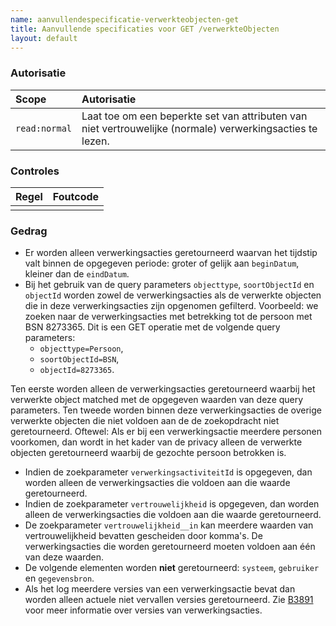 ```yaml
---
name: aanvullendespecificatie-verwerkteobjecten-get
title: Aanvullende specificaties voor GET /verwerkteObjecten
layout: default
---
```


### Autorisatie

| Scope | Autorisatie | 
| :---- | :---- |
| `read:normal` | Laat toe om een beperkte set van attributen van niet vertrouwelijke (normale) verwerkingsacties te lezen. 

### Controles

| Regel | Foutcode |
| :---- | :---- |
|  |  |


### Gedrag

* Er worden alleen verwerkingsacties geretourneerd waarvan het tijdstip valt binnen de opgegeven periode: groter of gelijk aan `beginDatum`, kleiner dan de `eindDatum`.
* Bij het gebruik van de query parameters `objecttype`, `soortObjectId` en `objectId` worden zowel de verwerkingsacties als de verwerkte objecten die in deze verwerkingsacties zijn opgenomen gefilterd. Voorbeeld: we zoeken naar de verwerkingsacties met betrekking tot de persoon met BSN 8273365. Dit is een GET operatie met de volgende query parameters:
  - `objecttype=Persoon`,
  - `soortObjectId=BSN`,
  - `objectId=8273365`. 

Ten eerste worden alleen de verwerkingsacties geretourneerd waarbij het verwerkte object matched met de opgegeven waarden van deze query parameters. Ten tweede worden binnen deze verwerkingsacties de overige verwerkte objecten die niet voldoen aan de de  zoekopdracht niet geretourneerd. Oftewel: Als er bij een verwerkingsactie meerdere personen voorkomen, dan wordt in het kader van de privacy alleen de verwerkte objecten geretourneerd waarbij de gezochte persoon betrokken is.
* Indien de zoekparameter `verwerkingsactiviteitId` is opgegeven, dan worden alleen de verwerkingsacties die voldoen aan die waarde geretourneerd. 
* Indien de zoekparameter `vertrouwelijkheid` is opgegeven, dan worden alleen de verwerkingsacties die voldoen aan die waarde geretourneerd.
* De zoekparameter `vertrouwelijkheid__in` kan meerdere waarden van vertrouwelijkheid bevatten gescheiden door komma's. De verwerkingsacties die worden geretourneerd moeten voldoen aan één van deze waarden.
* De volgende elementen worden **niet** geretourneerd: `systeem`, `gebruiker` en `gegevensbron`. 
* Als het log meerdere versies van een verwerkingsactie bevat dan worden alleen actuele niet vervallen versies geretourneerd. Zie [B3891](../achtergronddocumentatie/ontwerp/artefacten/3891.md) voor meer informatie over versies van verwerkingsacties.

